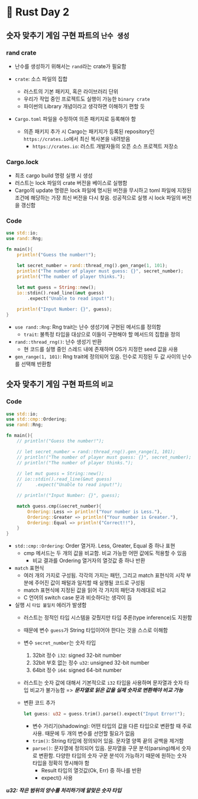 # 🦀 Rust Day 2

## 숫자 맞추기 게임 구현 파트의 `난수 생성`

### rand crate

- 난수를 생성하기 위해서는 `rand`라는 crate가 필요함

- `crate`: 소스 파일의 집합
  - 러스트의 기본 패키지, 혹은 라이브러리 단위
  - 우리가 작업 중인 프로젝트도 실행이 가능한 `binary crate`
  - 파이썬의 Library 개념이라고 생각하면 이해하기 편할 듯

- `Cargo.toml` 파일을 수정하여 의존 패키지로 등록해야 함
  - 의존 패키지 추가 시 Cargo는 패키지가 등록된 repository인 `https://crates.io`에서 최신 복사본을 내려받음
    - `https://crates.io`: 러스트 개발자들의 오픈 소스 프로젝트 저장소

### Cargo.lock

- 최초 cargo build 명령 실행 시 생성
- 러스트는 lock 파일의 crate 버전을 베이스로 실행함
- Cargo의 update 명령은 lock 파일에 명시된 버전을 무시하고 toml 파일에 지정된 조건에 해당하는 가장 최신 버전을 다시 찾음. 성공적으로 실행 시 lock 파일의 버전을 갱신함

### Code

```rust
use std::io;
use rand::Rng;

fn main(){
    println!("Guess the number!");

    let secret_number = rand::thread_rng().gen_range(1, 101);
    println!("The number of player must guess: {}", secret_number);
    println!("The number of player thinks.");
    
    let mut guess = String::new();
    io::stdin().read_line(&mut guess)
        .expect("Unable to read input!");

    println!("Input Number: {}", guess);
}
```

- `use rand::Rng`: Rng trait는 난수 생성기에 구현된 메서드를 정의함
  - `trait`: 불특정 타입을 대상으로 이들이 구현해야 할 메서드의 집합을 정의
- `rand::thread_rng()`: 난수 생성기 반환
  - 현 코드를 실행 중인 스레드 내에 존재하며 OS가 지정한 seed 값을 사용
- `gen_range(1, 101)`: Rng trait에 정의되어 있음. 인수로 지정된 두 값 사이의 난수를 선택해 반환함

## 숫자 맞추기 게임 구현 파트의 `비교`

### Code

```rust
use std::io;
use std::cmp::Ordering;
use rand::Rng;

fn main(){
    // println!("Guess the number!");

    // let secret_number = rand::thread_rng().gen_range(1, 101);
    // println!("The number of player must guess: {}", secret_number);
    // println!("The number of player thinks.");
    
    // let mut guess = String::new();
    // io::stdin().read_line(&mut guess)
    //     .expect("Unable to read input!");

    // println!("Input Number: {}", guess);

    match guess.cmp(&secret_number){
        Ordering::Less => println!("Your number is Less."),
        Ordering::Greater => println!("Your number is Greater."),
        Ordering::Equal => println!("Correct!!"),
    }
}
```

- `std::cmp::Ordering`: Order 열거자. Less, Greater, Equal 중 하나 표현
  - cmp 메서드는 두 개의 값을 비교함. 비교 가능한 어떤 값에도 적용할 수 있음
    - 비교 결과를 Ordering 열거자의 열것값 중 하나 반환
- `match` 표현식
  - 여러 개의 가지로 구성됨. 각각의 가지는 패턴, 그리고 match 표현식의 시작 부분에 주어진 값이 패털과 일치할 때 실행될 코드로 구성됨
  - match 표현식에 지정된 값을 읽어 각 가지의 패턴과 차례대로 비교
  - C 언어의 switch case 문과 비슷하다는 생각이 듬
- 실행 시 `타입 불일치` 에러가 발생함
  - 러스트는 정적인 타입 시스템을 갖췄지만 타입 추론(type inference)도 지원함
  - 때문에 변수 `guess`가 String 타입이어야 한다는 것을 스스로 이해함
  - 변수 `secret_number`는 숫자 타입
    
    1. 32bit 정수 `i32`: signed 32-bit number
    2. 32bit 부호 없는 정수 `u32`: unsigned 32-bit number
    3. 64bit 정수 `i64`: signed 64-bit number

  - 러스트는 숫자 값에 대해서 기본적으로 `i32` 타입을 사용하며 문자열과 숫자 타입 비교가 불가능함 => **_문자열로 읽은 값을 실제 숫자로 변환해야 비교 가능_**
  - 변환 코드 추가
    ```rust
    let guess: u32 = guess.trim().parse().expect("Input Error!");
    ```
    - 변수 가리기(shadowing): 어떤 타입의 값을 다른 타입으로 변환할 때 주로 사용. 때문에 두 개의 변수를 선언할 필요가 없음
    - `trim()`: String 타입에 정의되어 있음. 문자열 양쪽 끝의 공백을 제거함
    - `parse()`: 문자열에 정의되어 있음. 문자열을 구문 분석(parsing)해서 숫자로 변환함. 다양한 타입의 숫자 구문 분석이 가능하기 때문에 원하는 숫자 타입을 정확히 명시해야 함
      - Result 타입의 열것값(Ok, Err) 중 하나를 반환
      - expect() 사용

**_u32: 작은 범위의 양수를 처리하기에 알맞은 숫자 타입_**